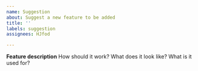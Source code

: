```yaml
---
name: Suggestion
about: Suggest a new feature to be added
title: ''
labels: suggestion
assignees: HJfod

---
```


**Feature description**
How should it work? What does it look like? What is it used for?
